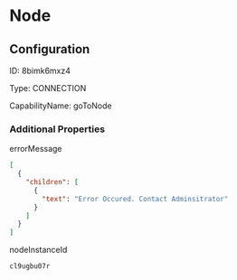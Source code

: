 # Node
## Configuration
ID:  8bimk6mxz4

Type: CONNECTION 

CapabilityName: goToNode






### Additional Properties
errorMessage
```json 
[
  {
    "children": [
      {
        "text": "Error Occured. Contact Adminsitrator"
      }
    ]
  }
]
```


nodeInstanceId
```string 
cl9ugbu07r
```




